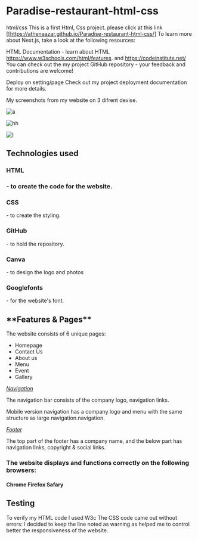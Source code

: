 # Paradise-restaurant-html-css
 html/css
This is a first Html, Css project.
please click at this link [[https://athenaazar.github.io/Paradise-restaurant-html-css/]
To learn more about Next.js, take a look at the following resources:

HTML Documentation - learn about HTML https://www.w3schools.com/html/features.
and https://codeinstitute.net/
You can check out the my project GitHub repository - your feedback and contributions are welcome!

Deploy on setting/page
Check out my project deployment documentation for more details.
 
 My screenshots from my website on 3 difrent devise.

![ä](https://user-images.githubusercontent.com/25683280/135899327-58f04152-84c5-4905-bb72-5aac7983f02b.jpg)

![hh](https://user-images.githubusercontent.com/25683280/135899337-52521a83-338a-4c2d-b948-0f74ba1c7472.jpg)

![l](https://user-images.githubusercontent.com/25683280/135899355-61724835-c036-4edc-8e29-17e3d557bfb3.jpg)

<h2>Technologies used</h2>
<h3>HTML<h3> - to create the code for the website.
 <h3>CSS</h3> - to create the styling.
<h3>GitHub</h3> - to hold the repository.
 <h3>Canva</h3> - to design the logo and photos
<h3>Googlefonts</h3> - for the website's font.
 
 
 <h2>**Features & Pages**</h2>

The website consists of 6 unique pages:

- Homepage
- Contact Us
- About us
- Menu
- Event
- Gallery

<ins>_Navigation_</ins>

The navigation bar consists of the company logo, navigation links.
 
Mobile version navigation has a company logo and menu with the same structure as large navigation.navigation.

<ins>_Footer_</ins>

The top part of the footer has a company name, and the below part has navigation links, copyright & social links.


<h3>The website displays and functions correctly on the following browsers:</h3>
<h4>Chrome
Firefox
 Safary</h4>
 
 
 
 
 <h2>Testing</h2>
 To verify my HTML code I used W3c
 The CSS code came out without errors:
 I decided to keep the line noted as warning as helped me to control better the responsiveness of the website.

 

